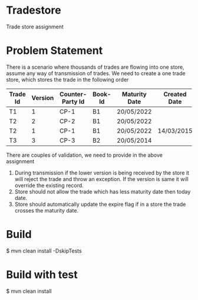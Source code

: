 # Tradestore
Trade store assignment

# Problem Statement
There is a scenario where thousands of trades are flowing into one store, assume any way of transmission of trades. We need to create a one trade store, which stores the trade in the following order

|Trade Id|	Version	|Counter-Party Id|	Book-Id	|Maturity Date|	Created Date|	Expired|
|--------|----------|----------------|----------|-------------|-------------|----------|
|T1	|1	|CP-1	|B1	|20/05/2022	|<today date>|	N|
|T2	|2	|CP-2	|B1	|20/05/2022	|<today date>|	N|
|T2	|1	|CP-1	|B1	|20/05/2022	|14/03/2015	|N|
|T3	|3	|CP-3	|B2	|20/05/2014	|<today date>|	Y|

There are couples of validation, we need to provide in the above assignment
1. During transmission if the lower version is being received by the store it will reject the trade and throw an exception. If the version is same it will override the existing record.
2. Store should not allow the trade which has less maturity date then today date.
2. Store should automatically update the expire flag if in a store the trade crosses the maturity date.

# Build
$ mvn clean install -DskipTests

# Build with test
$ mvn clean install
